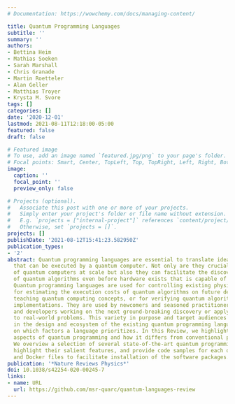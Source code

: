 ```yaml
---
# Documentation: https://wowchemy.com/docs/managing-content/

title: Quantum Programming Languages
subtitle: ''
summary: ''
authors:
- Bettina Heim
- Mathias Soeken
- Sarah Marshall
- Chris Granade
- Martin Roetteler
- Alan Geller
- Matthias Troyer
- Krysta M. Svore
tags: []
categories: []
date: '2020-12-01'
lastmod: 2021-08-11T12:18:00-05:00
featured: false
draft: false

# Featured image
# To use, add an image named `featured.jpg/png` to your page's folder.
# Focal points: Smart, Center, TopLeft, Top, TopRight, Left, Right, BottomLeft, Bottom, BottomRight.
image:
  caption: ''
  focal_point: ''
  preview_only: false

# Projects (optional).
#   Associate this post with one or more of your projects.
#   Simply enter your project's folder or file name without extension.
#   E.g. `projects = ["internal-project"]` references `content/project/deep-learning/index.md`.
#   Otherwise, set `projects = []`.
projects: []
publishDate: '2021-08-12T15:41:23.582950Z'
publication_types:
- '2'
abstract: Quantum programming languages are essential to translate ideas into instructions
  that can be executed by a quantum computer. Not only are they crucial to the programming
  of quantum computers at scale but also they can facilitate the discovery and development
  of quantum algorithms even before hardware exists that is capable of executing them.
  Quantum programming languages are used for controlling existing physical devices,
  for estimating the execution costs of quantum algorithms on future devices, for
  teaching quantum computing concepts, or for verifying quantum algorithms and their
  implementations. They are used by newcomers and seasoned practitioners, researchers
  and developers working on the next ground-breaking discovery or applying known concepts
  to real-world problems. This variety in purpose and target audiences is reflected
  in the design and ecosystem of the existing quantum programming languages, depending
  on which factors a language prioritizes. In this Review, we highlight important
  aspects of quantum programming and how it differs from conventional programming.
  We overview a selection of several state-of-the-art quantum programming languages,
  highlight their salient features, and provide code samples for each of the languages
  and Docker files to facilitate installation of the software packages.
publication: '*Nature Reviews Physics*'
doi: 10.1038/s42254-020-00245-7
links:
- name: URL
  url: https://github.com/msr-quarc/quantum-languages-review
---
```

